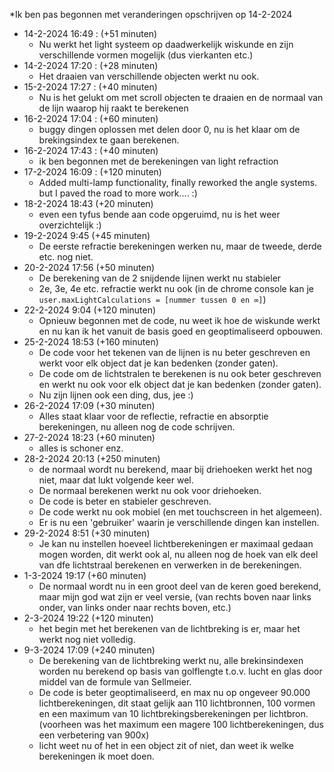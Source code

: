 *Ik ben pas begonnen met veranderingen opschrijven op 14-2-2024

- 14-2-2024 16:49 : (+51 minuten)
    - Nu werkt het light systeem op daadwerkelijk wiskunde en zijn verschillende vormen mogelijk (dus vierkanten etc.)
- 14-2-2024 17:20 : (+28 minuten)
    - Het draaien van verschillende objecten werkt nu ook.
- 15-2-2024 17:27 : (+40 minuten)
    - Nu is het gelukt om met scroll objecten te draaien en de normaal van de lijn waarop hij raakt te berekenen
- 16-2-2024 17:04 : (+60 minuten)
    - buggy dingen oplossen met delen door 0, nu is het klaar om de brekingsindex te gaan berekenen.
- 16-2-2024 17:43 : (+40 minuten)
    - ik ben begonnen met de berekeningen van light refraction  
- 17-2-2024 16:09 : (+120 minuten)
    - Added multi-lamp functionality, finally reworked the angle systems. but I paved the road to more work.... :)
- 18-2-2024 18:43 (+20 minuten)
  - even een tyfus bende aan code opgeruimd, nu is het weer overzichtelijk :)
- 19-2-2024 9:45 (+45 minuten)
  - De eerste refractie berekeningen werken nu, maar de tweede, derde etc. nog niet.
- 20-2-2024 17:56 (+50 minuten)
  - De berekening van de 2 snijdende lijnen werkt nu stabieler
  - 2e, 3e, 4e etc. refractie werkt nu ook (in de chrome console kan je `user.maxLightCalculations = [nummer tussen 0 en ∞]`)
- 22-2-2024 9:04 (+120 minuten)
  - Opnieuw begonnen met de code, nu weet ik hoe de wiskunde werkt en nu kan ik het vanuit de basis goed en geoptimaliseerd opbouwen.
- 25-2-2024 18:53 (+160 minuten)
  - De code voor het tekenen van de lijnen is nu beter geschreven en werkt voor elk object dat je kan bedenken (zonder gaten).
  - De code om de lichtstralen te berekenen is nu ook beter geschreven en werkt nu ook voor elk object dat je kan bedenken (zonder gaten).
  - Nu zijn lijnen ook een ding, dus, jee :)
- 26-2-2024 17:09 (+30 minuten)
  - Alles staat klaar voor de reflectie, refractie en absorptie berekeningen, nu alleen nog de code schrijven.
- 27-2-2024 18:23 (+60 minuten)
  - alles is schoner enz.
- 28-2-2024 20:13 (+250 minuten)
  - de normaal wordt nu berekend, maar bij driehoeken werkt het nog niet, maar dat lukt volgende keer wel.
  - De normaal berekenen werkt nu ook voor driehoeken.
  - De code is beter en stabieler geschreven.
  - De code werkt nu ook mobiel (en met touchscreen in het algemeen).
  - Er is nu een 'gebruiker' waarin je verschillende dingen kan instellen.
- 29-2-2024 8:51 (+30 minuten)
  - Je kan nu instellen hoeveel lichtberekeningen er maximaal gedaan mogen worden, dit werkt ook al, nu alleen nog de hoek van elk deel van dfe lichtstraal berekenen en verwerken in de berekeningen.
- 1-3-2024 19:17 (+60 minuten)
  - De normaal wordt nu in een groot deel van de keren goed berekend, maar mijn god wat zijn er veel versie, (van rechts boven naar links onder, van links onder naar rechts boven, etc.)
- 2-3-2024 19:22 (+120 minuten)
  - het begin met het berekenen van de lichtbreking is er, maar het werkt nog niet volledig.
- 9-3-2024 17:09 (+240 minuten)
  - De berekening van de lichtbreking werkt nu, alle brekinsindexen worden nu berekend op basis van golflengte t.o.v. lucht en glas door middel van de formule van Sellmeier.
  - De code is beter geoptimaliseerd, en max nu op ongeveer 90.000 lichtberekeningen, dit staat gelijk aan 110 lichtbronnen, 100 vormen en een maximum van 10 lichtbrekingsberekeningen per lichtbron. (voorheen was het maximum een magere 100 lichtberekeningen, dus een verbetering van 900x)
  - licht weet nu of het in een object zit of niet, dan weet ik welke berekeningen ik moet doen.